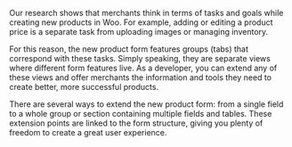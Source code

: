 Our research shows that merchants think in terms of tasks and goals while creating new products in Woo. For example, adding or editing a product price is a separate task from uploading images or managing inventory.

For this reason, the new product form features groups (tabs) that correspond with these tasks. Simply speaking, they are separate views where different form features live. As a developer, you can extend any of these views and offer merchants the information and tools they need to create better, more successful products.

There are several ways to extend the new product form: from a single field to a whole group or section containing multiple fields and tables. These extension points are linked to the form structure, giving you plenty of freedom to create a great user experience.
